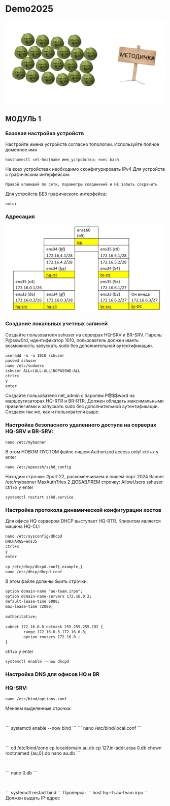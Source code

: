 # Demo2025
<p align="center">
  <img src="https://github.com/fsalikhovaa/demo2025/blob/main/Frame%201%20(1).png"/>
</p>

## МОДУЛЬ 1

### Базовая настройка устройств 
Настройте имена устройств согласно топологии. Используйте полное доменное имя 
```
hostnamectl set-hostname имя_устройства; exec bash
```
На всех устройствах необходимо сконфигурировать IPv4
Для устройств с графическим интерфейсом:
```
Правой клавишей по сети, параметры соединений и НЕ забыть сохранить
```
Для устройств БЕЗ графического интерфейса:
```
nmtui
```
### Адресация
<p align="center">
  <img src="https://github.com/fsalikhovaa/demo2025/blob/main/Снимок%20экрана%202025-03-10%20134140.png"/>
</p>

### Создание локальных учетных записей 
Создайте пользователя sshuser на серверах HQ-SRV и BR-SRV. Пароль: P@ssw0rd, идентификатор 1010, пользователь должен иметь возможность запускать sudo без дополнительной аутентификации.
```
useradd -m -u 1010 sshuser
passwd sshuser
nano /etc/sudoers
sshuser ALL=(ALL:ALL)NOPASSWD:ALL
ctrl+x
y
enter
```
Создайте пользователя net_admin с паролем P@$$word на маршрутизаторах HQ-RTR и BR-RTR. Должен обладать максимальными привилегиями и запускать sudo без дополнительной аутентификации. Создаем так же, как и пользователя выше.

### Настройка безопасного удаленного доступа на серверах HQ-SRV и BR-SRV:
```
nano /etc/mybanner
```
В этом НОВОМ ПУСТОМ файле пишем Authorized access only!
ctrl+x
y
enter
```
nano /etc/openssh/sshd_config
```
Находим строчки:
#port 22, раскоменчиваем и пишем порт 2024
Banner /etc/mybanner
MaxAuthTries 2
ДОБАВЛЯЕМ строчку:
AllowUsers sshuser
ctrl+x
y
enter
```
systemctl restart sshd.service
```
### Настройка протокола динамической конфигурации хостов 
Для офиса HQ сервером DHCP выступает HQ-RTR. Клиентом является машина HQ-CLI
```
nano /etc/sysconfig/dhcpd
DHCPARGS=ens35
ctrl+x
y
enter

cp /etc/dhcp/dhcpd.conf{.example,}
nano /etc/dhcp/dhcpd.conf
```
В этом файле должны быить строчки:
```
option domain-name "au-team.irpo";
option domain-name-servers 172.16.0.2;
default-lease-time 6000;
max-lease-time 72000;

authoritative;

subnet 172.16.0.0 netmask 255.255.255.192 {
        range 172.16.0.3 172.16.0.8;
        option routers 172.16.0.;
}
```
ctrl+x
y
enter
```
systemctl enable --now dhcpd
```
### Настройка DNS для офисов HQ и BR
### HQ-SRV:
```
nano /etc/bind/options.conf
```
Меняем выделенные строчки:
<p align="center">
  <img src=""/>
</p>
```
systemctl enable --now bind
```
```
nano /etc/bind/local.conf
```
<p align="center">
  <img src=""/>
</p>
```
cd /etc/bind/zone
cp localdomain au.db
cp 127.in-addr.arpa 0.db
chown root:named {au,0}.db
nano au.db
```
<p align="center">
  <img src=""/>
</p>
```
nano 0.db
```
<p align="center">
  <img src=""/>
</p>
```
systemctl restart bind
```
Проверка:
```
host hq-rtr.au-team.irpo
```
Должен выдать IP-адрес

